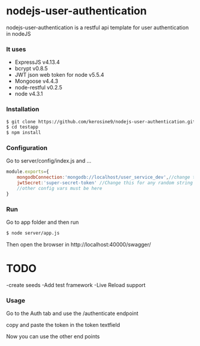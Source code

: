 # nodejs-user-authentication

nodejs-user-authentication is a restful api template for user authentication in nodeJS

### It uses
  - ExpressJS v4.13.4
  - bcrypt v0.8.5
  - JWT json web token for node v5.5.4
  - Mongoose v4.4.3
  - node-restful v0.2.5
  - node v4.3.1
 

### Installation

```sh
$ git clone https://github.com/kerosine9/nodejs-user-authentication.git testapp
$ cd testapp
$ npm install
```

### Configuration
Go to server/config/index.js and ...

```js
module.exports={
	mongodbConnection:'mongodb://localhost/user_service_dev',//change this for your mongo config
	jwtSecret:'super-secret-token' //Change this for any random string
	//other config vars must be here
}
```

### Run
Go to app folder and then run
```sh
$ node server/app.js
```
Then open the browser in http://localhost:40000/swagger/

# TODO
-create seeds
-Add test framework
-Live Reload support

### Usage
Go to the Auth tab and use the /authenticate endpoint

copy and paste the token in the token textfield

Now you can use the other end points

